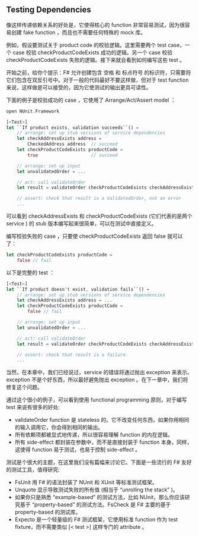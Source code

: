 ## Testing Dependencies

像这样传递依赖关系的好处是，它使得核心的 function 非常容易测试，因为很容易创建 fake function ，而且也不需要任何特殊的 mock 库。

例如，假设要测试关于 product code 的校验逻辑。这里需要两个 test case，一个 case 校验 checkProductCodeExists 成功的逻辑。另一个 case 校验 checkProductCodeExists 失败的逻辑。接下来就会看到如何编写这些 test 。

开始之前，给你个提示：F# 允许创建包含 空格 和 标点符号 的标识符，只需要将它们包含在双反引号中。对于一般的代码最好不要这样做，但对于 test function 来说，这样做是可以接受的，因为它使测试的输出更具可读性。


下面的例子是校验成功的 case ，它使用了 Arrange/Act/Assert model ：
```rust
open NUnit.Framework

[<Test>]
let ``If product exists, validation succeeds``() =
    // arrange: set up stub versions of service dependencies
    let checkAddressExists address =
        CheckedAddress address  // succeed
    let checkProductCodeExists productCode =
        true                    // succeed

    // arrange: set up input
    let unvalidatedOrder = ...

    // act: call validateOrder
    let result = validateOrder checkProductCodeExists checkAddressExists ...

    // assert: check that result is a ValidatedOrder, not an error
    ...
```
可以看到 checkAddressExists 和 checkProductCodeExists (它们代表的是两个 service ) 的 stub 版本编写起来很简单，可以在测试中直接定义。

编写校验失败的 case ，只要使 checkProductCodeExists 返回 false 就可以了：
```rust
let checkProductCodeExists productCode =
    false // fail
```
以下是完整的 test ：
```rust
[<Test>]
let ``If product doesn't exist, validation fails``() =
    // arrange: set up stub versions of service dependencies
    let checkAddressExists address = ...
    let checkProductCodeExists productCode =
        false // fail

    // arrange: set up input
    let unvalidatedOrder = ...

    // act: call validateOrder
    let result = validateOrder checkProductCodeExists checkAddressExists ...

    // assert: check that result is a failure
    ...
```

当然，在本章中，我们已经说过，service 的错误将通过抛出 exception 来表示。 exception 不是个好东西，所以最好避免抛出 exception 。在下一章中，我们将修复这个问题。

通过这个很小的例子，可以看到使用 functional programming 原则，对于编写 test 来说有很多的好处:
* validateOrder function 是 stateless 的。它不改变任何东西，如果你用相同的输入调用它，你会得到相同的输出。
* 所有依赖项都被显式地传递，所以很容易理解 function 的内在逻辑。
* 所有 side-effect 都封装在参数中，而不是直接封装于 function 本身。同样，这使得 function 易于测试，也易于控制 side-effect 。

测试是个很大的主题，在这里我们没有篇幅来讨论它。下面是一些流行的 F# 友好的测试工具，值得研究:
* FsUnit 用 F# 的语法封装了 NUnit 和 XUnit 等标准测试框架。
* Unquote 显示导致测试失败的所有值 (相当于 “unrolling the stack” )。
* 如果你只是熟悉 “example-based” 的测试方法，比如 NUnit，那么你应该研究基于 “property-based” 的测试方法。FsCheck 是 F# 主要的基于 property-based 的测试库。
* Expecto 是一个轻量级的 F# 测试框架，它使用标准 function 作为 test fixture，而不需要类似 [< test >] 这样专门的 attribute 。